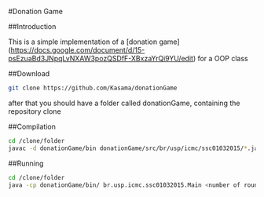 #Donation Game

##Introduction

This is a simple implementation of a [donation game] (https://docs.google.com/document/d/15-psEzuaBd3JNpqLvNXAW3pozQSDfF-XBxzaYrQi9YU/edit) for a OOP class

##Download
```bash
git clone https://github.com/Kasama/donationGame
```
after that you should have a folder called donationGame, containing the repository clone

##Compilation

```bash
cd /clone/folder
javac -d donationGame/bin donationGame/src/br/usp/icmc/ssc01032015/*.java
```

##Running

```bash
cd /clone/folder
java -cp donationGame/bin/ br.usp.icmc.ssc01032015.Main <number of rounds> <number of players using strategy 1> [<number of players using strategy 2> [...]]
```



